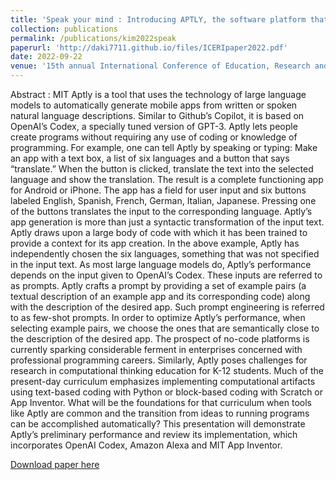 ```yaml
---
title: 'Speak your mind : Introducing APTLY, the software platform that turns ideas into working apps'
collection: publications
permalink: /publications/kim2022speak
paperurl: 'http://daki7711.github.io/files/ICERIpaper2022.pdf'
date: 2022-09-22
venue: '15th annual International Conference of Education, Research and Innovation'
---
```


Abstract : MIT Aptly is a tool that uses the technology of large language models to automatically generate mobile apps from written or spoken natural language descriptions. Similar to Github’s Copilot, it is based on OpenAI’s Codex, a specially tuned version of GPT-3. Aptly lets people create programs without requiring any use of coding or knowledge of programming. For example, one can tell Aptly by speaking or typing:
 Make an app with a text box, a list of six languages and a button that says “translate.” When the button is clicked, translate the text into the selected language and show the translation.
The result is a complete functioning app for Android or iPhone. The app has a field for user input and six buttons labeled English, Spanish, French, German, Italian, Japanese. Pressing one of the buttons translates the input to the corresponding language. Aptly’s app generation is more than just a syntactic transformation of the input text. Aptly draws upon a large body of code with which it has been trained to provide a context for its app creation. In the above example, Aptly has independently chosen the six languages, something that was not specified in the input text.
As most large language models do, Aptly’s performance depends on the input given to OpenAI’s Codex. These inputs are referred to as prompts. Aptly crafts a prompt by providing a set of example pairs (a textual description of an example app and its corresponding code) along with the description of the desired app. Such prompt engineering is referred to as few-shot prompts. In order to optimize Aptly’s performance, when selecting example pairs, we choose the ones that are semantically close to
the description of the desired app.
The prospect of no-code platforms is currently sparking considerable ferment in enterprises concerned with professional programming careers. Similarly, Aptly poses challenges for research in computational thinking education for K-12 students. Much of the present-day curriculum emphasizes implementing computational artifacts using text-based coding with Python or block-based coding with Scratch or App Inventor. What will be the foundations for that curriculum when tools like Aptly are common and the transition from ideas to running programs can be accomplished automatically?
This presentation will demonstrate Aptly’s preliminary performance and review its implementation, which incorporates OpenAI Codex, Amazon Alexa and MIT App Inventor.

[Download paper here](http://daki7711.github.io/files/ICERIpaper2022.pdf)
